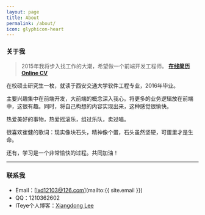 ```yaml
---
layout: page
title: About
permalink: /about/
icon: glyphicon-heart
---
```


### 关于我

> 2015年我将步入找工作的大潮，希望做一个前端开发工程师。 **[在线简历 Online CV](http://gaohaoyang.github.io/cv/)**

在校硕士研究生一枚，就读于西安交通大学软件工程专业，2016年毕业。   

主要兴趣集中在前端开发，大前端的概念深入我心。将更多的业务逻辑放在前端中，这很有趣。同时，将自己构想的内容实现出来，这种感觉很愉快。   

热爱美好的事物，热爱摇滚乐，组过乐队，卖过唱。

很喜欢崔健的歌词：现实像块石头，精神像个蛋，石头虽然坚硬，可蛋里才是生命。   

还有，学习是一个非常愉快的过程。共同加油！   

---

### 联系我

* Email：[lxd12103@126.com](mailto:{{ site.email }})
* QQ：1210362602
* ITeye个人博客：[Xiangdong Lee](http://xiangdonglee.iteye.com)

